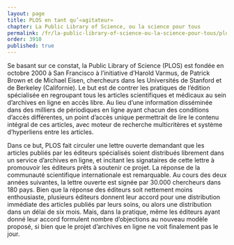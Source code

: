 ```yaml
---
layout: page
title: PLOS en tant qu’«agitateur»
chapter: La Public Library of Science, ou la science pour tous
permalink: /fr/la-public-library-of-science-ou-la-science-pour-tous/plos-en-tant-qu-agitateur/
order: 3910
published: true
---
```

<p>Se basant sur ce constat, la Public Library of Science (PLOS) est fondée en octobre 2000 à San Francisco à l’initiative d’Harold Varmus, de Patrick Brown et de Michael Eisen, chercheurs dans les Universités de Stanford et de Berkeley (Californie). Le but est de contrer les pratiques de l’édition spécialisée en regroupant tous les articles scientifiques et médicaux au sein d’archives en ligne en accès libre. Au lieu d’une information disséminée dans des milliers de périodiques en ligne ayant chacun des conditions d’accès différentes, un point d’accès unique permettrait de lire le contenu intégral de ces articles, avec moteur de recherche multicritères et système d’hyperliens entre les articles.</p>

<p>Dans ce but, PLOS fait circuler une lettre ouverte demandant que les articles publiés par les éditeurs spécialisés soient distribués librement dans un service d’archives en ligne, et incitant les signataires de cette lettre à promouvoir les éditeurs prêts à soutenir ce projet. La réponse de la communauté scientifique internationale est remarquable. Au cours des deux années suivantes, la lettre ouverte est signée par 30.000 chercheurs dans 180 pays. Bien que la réponse des éditeurs soit nettement moins enthousiaste, plusieurs éditeurs donnent leur accord pour une distribution immédiate des articles publiés par leurs soins, ou alors une distribution dans un délai de six mois. Mais, dans la pratique, même les éditeurs ayant donné leur accord formulent nombre d’objections au nouveau modèle proposé, si bien que le projet d’archives en ligne ne voit finalement pas le jour.</p>